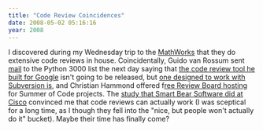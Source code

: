 ```yaml
---
title: "Code Review Coincidences"
date: 2008-05-02 05:16:16
year: 2008
---
```

I discovered during my Wednesday trip to the <a href="http://www.mathworks.com">MathWorks</a> that they do extensive code reviews in house. Coincidentally, Guido van Rossum sent <a href="http://mail.python.org/pipermail/python-3000/2008-May/013408.html">mail</a> to the Python 3000 list the next day saying that <a href="http://www.youtube.com/watch?v=sMql3Di4Kgc">the code review tool he built for Google</a> isn't going to be released, but <a href="http://codereview.appspot.com/">one designed to work with Subversion is</a>, and Christian Hammond offered f<a href="http://groups.google.com/group/google-summer-of-code-discuss/browse_thread/thread/6bd9c59d705f1d2d">ree Review Board hosting</a> for Summer of Code projects.  The <a href="http://smartbear.com/docs/book/code-review-cisco-case-study.pdf">study that Smart Bear Software did at Cisco</a> convinced me that code reviews can actually work (I was sceptical for a long time, as I though they fell into the "nice, but people won't actually do it" bucket).  Maybe their time has finally come?
